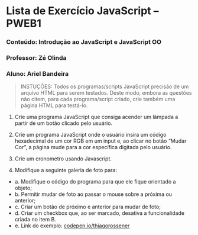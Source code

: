 # Lista de Exercício JavaScript – PWEB1
### Conteúdo: Introdução ao JavaScript e JavaScript OO
### Professor: Zé Olinda
### Aluno: Ariel Bandeira

>INSTUÇÕES: Todos os programas/scripts JavaScript precisão
de um arquivo HTML para serem testados. Deste modo, embora
as questões não citem, para cada programa/script criado, crie
também uma página HTML para testá-lo.

1. Crie uma programa JavaScript que consiga acender um
lâmpada a partir de um botão clicado pelo usuário.

2. Crie um programa JavaScript onde o usuário insira um
código hexadecimal de um cor RGB em um input e, ao
clicar no botão “Mudar Cor”, a página mude para a cor
específica digitada pelo usuário.

3. Crie um cronometro usando Javascript.

4. Modifique a seguinte galeria de foto para:

- a. Modifique o código do programa para que ele fique
orientado a objeto;
- b. Permitir mudar de foto ao passar o mouse sobre a
próxima ou anterior;
- c. Criar um botão de próximo e anterior para mudar de
foto;
- d. Criar um checkbox que, ao ser marcado, desativa a
funcionalidade criada no item B.
- e. Link do exemplo: [codepen.io/thiagorossener](https://codepen.io/thiagorossener/pen/WmqQyo)
